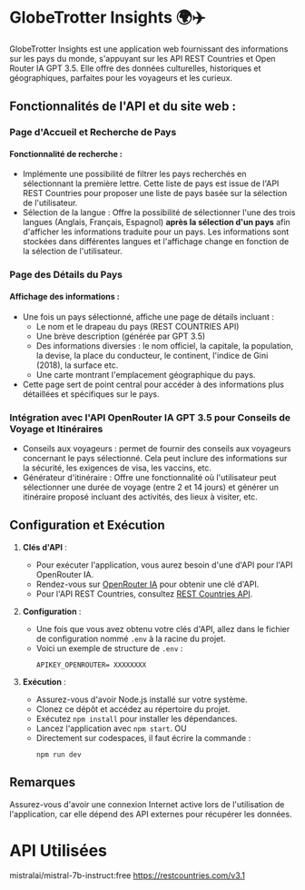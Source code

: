 # GlobeTrotter Insights 🌍✈️

GlobeTrotter Insights est une application web fournissant des informations sur les pays du monde, s'appuyant sur les API REST Countries et Open Router IA GPT 3.5. Elle offre des données culturelles, historiques et géographiques, parfaites pour les voyageurs et les curieux.

## Fonctionnalités de l'API et du site web :

### Page d'Accueil et Recherche de Pays

#### Fonctionnalité de recherche :
- Implémente une possibilité de filtrer les pays recherchés en sélectionnant la première lettre. Cette liste de pays est issue de l'API REST Countries pour proposer une liste de pays basée sur la sélection de l'utilisateur. 
- Sélection de la langue : Offre la possibilité de sélectionner l'une des trois langues (Anglais, Français, Espagnol) **après la sélection d'un pays** afin d'afficher les informations traduite pour un pays. Les informations sont stockées dans différentes langues et l'affichage change en fonction de la sélection de l'utilisateur.

### Page des Détails du Pays

#### Affichage des informations :
- Une fois un pays sélectionné, affiche une page de détails incluant :
    - Le nom et le drapeau du pays (REST COUNTRIES API)
    - Une brève description (générée par GPT 3.5)
    - Des informations diversies : le nom officiel, la capitale, la population, la devise, la place du conducteur, le continent, l'indice de Gini (2018), la surface etc.
    - Une carte montrant l'emplacement géographique du pays.
- Cette page sert de point central pour accéder à des informations plus détaillées et spécifiques sur le pays.

### Intégration avec l'API OpenRouter IA GPT 3.5 pour Conseils de Voyage et Itinéraires

- Conseils aux voyageurs : permet de fournir des conseils aux voyageurs concernant le pays sélectionné. Cela peut inclure des informations sur la sécurité, les exigences de visa, les vaccins, etc.
- Générateur d'itinéraire : Offre une fonctionnalité où l'utilisateur peut sélectionner une durée de voyage (entre 2 et 14 jours) et générer un itinéraire proposé incluant des activités, des lieux à visiter, etc.

## Configuration et Exécution

1. **Clés d'API** :
    - Pour exécuter l'application, vous aurez besoin d'une d'API pour l'API OpenRouter IA.
    - Rendez-vous sur [OpenRouter IA](https://openrouter.ai/models/openai/gpt-3.5-turbo-0301) pour obtenir une clé d'API.
    - Pour l'API REST Countries, consultez [REST Countries API](https://restcountries.com/v3.1).

2. **Configuration** :
    - Une fois que vous avez obtenu votre clés d'API, allez dans le fichier de configuration nommé `.env` à la racine du projet.
    - Voici un exemple de structure de `.env` :
        ```
        APIKEY_OPENROUTER= XXXXXXXX
        ```

3. **Exécution** :
    - Assurez-vous d'avoir Node.js installé sur votre système.
    - Clonez ce dépôt et accédez au répertoire du projet.
    - Exécutez `npm install` pour installer les dépendances.
    - Lancez l'application avec `npm start`.
  OU
    - Directement sur codespaces, il faut écrire la commande :
        ```
        npm run dev
        ```

## Remarques
Assurez-vous d'avoir une connexion Internet active lors de l'utilisation de l'application, car elle dépend des API externes pour récupérer les données.

# API Utilisées 
 mistralai/mistral-7b-instruct:free
 https://restcountries.com/v3.1

